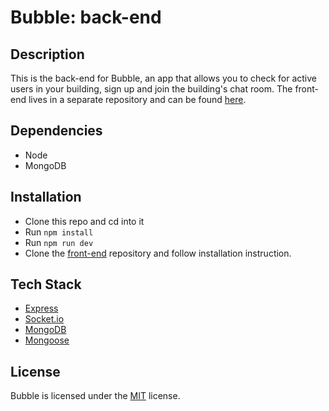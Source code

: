 # Bubble: back-end

## Description
This is the back-end for Bubble, an app that allows you to check for active users in your building, sign up and join the building's chat room. The front-end lives in a separate repository and can be found [here](https://github.com/fredpinon/neighbors-chat-app-front-end). 

## Dependencies
* Node
* MongoDB

## Installation
* Clone this repo and cd into it
* Run `npm install`
* Run `npm run dev`
* Clone the [front-end](https://github.com/fredpinon/neighbors-chat-app-front-end) repository and follow installation instruction.

## Tech Stack
* [Express](https://reactjs.org/)
* [Socket.io](https://socket.io/)
* [MongoDB](https://www.mongodb.com/)
* [Mongoose](http://mongoosejs.com/)

## License
Bubble is licensed under the [MIT](http://www.opensource.org/licenses/mit-license.php) license.
